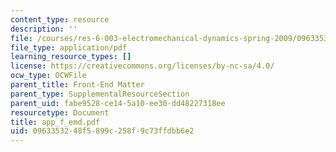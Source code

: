 ```yaml
---
content_type: resource
description: ''
file: /courses/res-6-003-electromechanical-dynamics-spring-2009/0963353248f5899c258f9c73ffdbb6e2_app_f_emd.pdf
file_type: application/pdf
learning_resource_types: []
license: https://creativecommons.org/licenses/by-nc-sa/4.0/
ocw_type: OCWFile
parent_title: Front-End Matter
parent_type: SupplementalResourceSection
parent_uid: fabe9528-ce14-5a10-ee30-dd48227318ee
resourcetype: Document
title: app_f_emd.pdf
uid: 09633532-48f5-899c-258f-9c73ffdbb6e2
---
```

